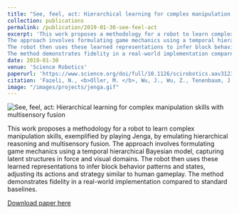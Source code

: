 ```yaml
---
title: "See, feel, act: Hierarchical learning for complex manipulation skills with multisensory fusion"
collection: publications
permalink: /publication/2019-01-30-see-feel-act
excerpt: 'This work proposes a methodology for a robot to learn complex manipulation skills, exemplified by playing Jenga, by emulating hierarchical reasoning and multisensory fusion. 
The approach involves formulating game mechanics using a temporal hierarchical Bayesian model, capturing latent structures in force and visual domains. 
The robot then uses these learned representations to infer block behavior patterns and states, adjusting its actions and strategy similar to human gameplay. 
The method demonstrates fidelity in a real-world implementation compared to standard baselines.'
date: 2019-01-30
venue: 'Science Robotics'
paperurl: 'https://www.science.org/doi/full/10.1126/scirobotics.aav3123'
citation: 'Fazeli, N., <b>Oller, M. </b>, Wu, J., Wu, Z., Tenenbaum, J. B., & Rodriguez, A. &quot;See, feel, act: Hierarchical learning for complex manipulation skills with multisensory fusion.&quot; <i>Science Robotics</i> (2019).'
image: "/images/projects/jenga.gif"
---
```


![See, feel, act: Hierarchical learning for complex manipulation skills with multisensory fusion](/images/projects/jenga.gif)


This work proposes a methodology for a robot to learn complex manipulation skills, exemplified by playing Jenga, by emulating hierarchical reasoning and multisensory fusion. 
The approach involves formulating game mechanics using a temporal hierarchical Bayesian model, capturing latent structures in force and visual domains. 
The robot then uses these learned representations to infer block behavior patterns and states, adjusting its actions and strategy similar to human gameplay. 
The method demonstrates fidelity in a real-world implementation compared to standard baselines.

[Download paper here](https://www.science.org/doi/pdf/10.1126/scirobotics.aav3123)

<!-- [//]: # (Recommended citation: Your Name, You. &#40;2009&#41;. "Paper Title Number 1." <i>Journal 1</i>. 1&#40;1&#41;.)
Recommended citation: Fazeli, N., Oller, M., Wu, J., Wu, Z., Tenenbaum, J. B., & Rodriguez, A. (2019). See, feel, act: Hierarchical learning for complex manipulation skills with multisensory fusion. Science Robotics, 4(26), eaav3123 -->